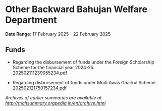 # Other Backward Bahujan Welfare Department

**Date Range**: 17 February 2025 - 22 February 2025


## Funds
- Regarding the disbursement of funds under the Foreign Scholarship Scheme for the financial year 2024-25.\
  [202502111239055234.pdf](https://gr.maharashtra.gov.in/Site/Upload/Government%20Resolutions/English/202502111239055234.pdf)

- Regarding disbursement of funds under Modi Awas Gharkul Scheme.\
  [202502121750157234.pdf](https://gr.maharashtra.gov.in/Site/Upload/Government%20Resolutions/English/202502121750157234.pdf)


*Archives of earlier summaries are available at http://mahsummary.orgpedia.in/en/archive.html*